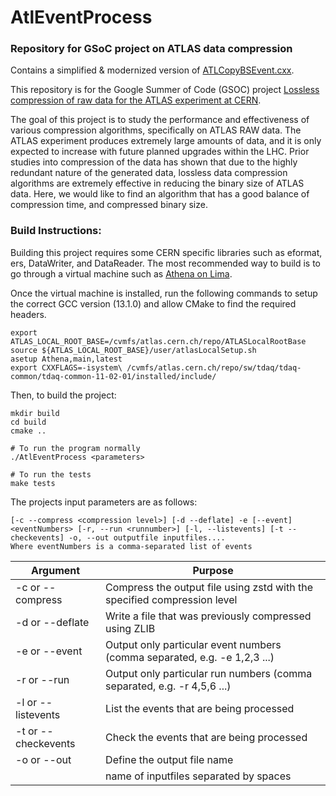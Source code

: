 # AtlEventProcess

### Repository for GSoC project on ATLAS data compression

Contains a simplified & modernized version of [ATLCopyBSEvent.cxx](https://gitlab.cern.ch/atlas/athena/-/blob/main/Event/ByteStreamCnvSvc/test/AtlCopyBSEvent.cxx).

This repository is for the Google Summer of Code (GSOC) project [Lossless compression of raw data for the ATLAS experiment at CERN](https://hepsoftwarefoundation.org/gsoc/2024/proposal_ATLASrawcompression.html). 

The goal of this project is to study the performance and effectiveness of various compression algorithms, specifically on ATLAS RAW data. The ATLAS experiment produces extremely large amounts of data, and it is only expected to increase with future planned upgrades within the LHC. Prior studies into compression of the data has shown that due to the highly redundant nature of the generated data, lossless data compression algorithms are extremely effective in reducing the binary size of ATLAS data. Here, we would like to find an algorithm that has a good balance of compression time, and compressed binary size.

### Build Instructions:
Building this project requires some CERN specific libraries such as eformat, ers, DataWriter, and DataReader. 
The most recommended way to build is to go through a virtual machine such as [Athena on Lima](https://atlassoftwaredocs.web.cern.ch/athena/lima/).

Once the virtual machine is installed, run the following commands to setup the correct GCC version (13.1.0) and allow CMake to find the required headers.

```
export ATLAS_LOCAL_ROOT_BASE=/cvmfs/atlas.cern.ch/repo/ATLASLocalRootBase
source ${ATLAS_LOCAL_ROOT_BASE}/user/atlasLocalSetup.sh
asetup Athena,main,latest
export CXXFLAGS=-isystem\ /cvmfs/atlas.cern.ch/repo/sw/tdaq/tdaq-common/tdaq-common-11-02-01/installed/include/
```

Then, to build the project:
```
mkdir build
cd build
cmake ..

# To run the program normally
./AtlEventProcess <parameters>

# To run the tests
make tests
```

The projects input parameters are as follows:
```
[-c --compress <compression level>] [-d --deflate] -e [--event] <eventNumbers> [-r, --run <runnumber>] [-l, --listevents] [-t --checkevents] -o, --out outputfile inputfiles....
Where eventNumbers is a comma-separated list of events
```

| Argument | Purpose|
|----------|------- |
|-c or --compress| Compress the output file using zstd with the specified compression level|
|-d or --deflate| Write a file that was previously compressed using ZLIB|
|-e or --event | Output only particular event numbers (comma separated, e.g. -e 1,2,3 ...)|
|-r or --run | Output only particular run numbers (comma separated, e.g. -r 4,5,6 ...)|
|-l or --listevents | List the events that are being processed|
|-t or --checkevents | Check the events that are being processed |
|-o or --out | Define the output file name|
| | name of inputfiles separated by spaces|
